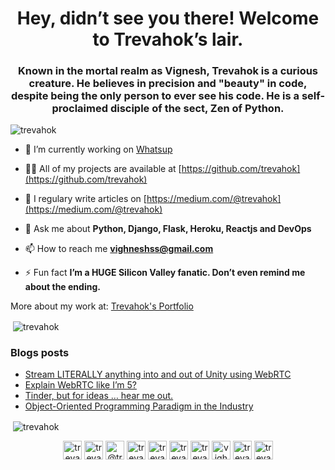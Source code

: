 <h1 align="center">Hey, didn’t see you there! Welcome to Trevahok’s lair.</h1>
<h3 align="center">Known in the mortal realm as Vignesh, Trevahok is a curious creature. He believes in precision and "beauty" in code, despite being the only person to ever see his code. He is a self-proclaimed disciple of the sect, Zen of Python. </h3>

<p align="left"> <img src="https://komarev.com/ghpvc/?username=trevahok" alt="trevahok" /> </p>

- 🔭 I’m currently working on [Whatsup](https://notwhatsapp.herokuapp.com)

- 👨‍💻 All of my projects are available at [https://github.com/trevahok](https://github.com/trevahok)

- 📝 I regulary write articles on [https://medium.com/@trevahok](https://medium.com/@trevahok)

- 💬 Ask me about **Python, Django, Flask, Heroku, Reactjs and DevOps**

- 📫 How to reach me **vighneshss@gmail.com**

- ⚡ Fun fact **I’m a HUGE Silicon Valley fanatic. Don’t even remind me about the ending.**

More about my work at: [Trevahok's Portfolio](https://trevahok.github.io)

<p>&nbsp;<img align="center" src="https://github-readme-stats.vercel.app/api/top-langs/?username=trevahok&layout=compact&hide=html" alt="trevahok" /></p>

### Blogs posts
<!-- BLOG-POST-LIST:START -->
- [Stream LITERALLY anything into and out of Unity using WebRTC](https://medium.com/@trevahok/stream-literally-anything-into-and-out-of-unity-using-webrtc-4b98dcfb0b1a?source=rss-ce83e7209221------2)
- [Explain WebRTC like I’m 5?](https://medium.com/@trevahok/explain-webrtc-like-im-5-885371dd7186?source=rss-ce83e7209221------2)
- [Tinder, but for ideas … hear me out.](https://medium.com/@trevahok/tinder-but-for-ideas-hear-me-out-3911b65fc706?source=rss-ce83e7209221------2)
- [Object-Oriented Programming Paradigm in the Industry](https://medium.com/@trevahok/object-oriented-programming-paradigm-in-the-industry-5f1417514f60?source=rss-ce83e7209221------2)
<!-- BLOG-POST-LIST:END -->


<p>&nbsp;<img align="center" src="https://github-readme-stats.vercel.app/api?username=trevahok&show_icons=true&theme=radical" alt="trevahok" /></p>


<p align="center"> 
<a href="https://linkedin.com/in/trevahok" target="blank"><img align="center" src="https://cdn.jsdelivr.net/npm/simple-icons@3.0.1/icons/linkedin.svg" alt="trevahok" height="30" width="30" /></a>
<a href="https://kaggle.com/trevahok" target="blank"><img align="center" src="https://cdn.jsdelivr.net/npm/simple-icons@3.0.1/icons/kaggle.svg" alt="trevahok" height="30" width="30" /></a>
<a href="https://medium.com/@trevahok" target="blank"><img align="center" src="https://cdn.jsdelivr.net/npm/simple-icons@3.0.1/icons/medium.svg" alt="@trevahok" height="30" width="30" /></a>
<a href="https://www.codechef.com/trevahok" target="blank"><img align="center" src="https://cdn.jsdelivr.net/npm/simple-icons@3.1.0/icons/codechef.svg" alt="trevahok" height="30" width="30" /></a>
<a href="https://www.hackerrank.com/trevahok" target="blank"><img align="center" src="https://cdn.jsdelivr.net/npm/simple-icons@3.0.1/icons/hackerrank.svg" alt="trevahok" height="30" width="30" /></a>
<a href="https://www.codeforces.com/trevahok" target="blank"><img align="center" src="https://cdn.jsdelivr.net/npm/simple-icons@3.0.1/icons/codeforces.svg" alt="trevahok" height="30" width="30" /></a>
<a href="https://www.leetcode.com/trevahok" target="blank"><img align="center" src="https://cdn.jsdelivr.net/npm/simple-icons@3.0.1/icons/leetcode.svg" alt="trevahok" height="30" width="30" /></a>
<a href="https://www.hackerearth.com/vighneshss" target="blank"><img align="center" src="https://cdn.jsdelivr.net/npm/simple-icons@3.0.1/icons/hackerearth.svg" alt="vighneshss" height="30" width="30" /></a>
<a href="https://www.geeksforgeeks.com/trevahok" target="blank"><img align="center" src="https://cdn.jsdelivr.net/npm/simple-icons@3.0.1/icons/geeksforgeeks.svg" alt="trevahok" height="30" width="30" /></a>
<a href="https://www.topcoder.com/trevahok" target="blank"><img align="center" src="https://cdn.jsdelivr.net/npm/simple-icons@3.0.1/icons/topcoder.svg" alt="trevahok" height="30" width="30" /></a>
</p>
